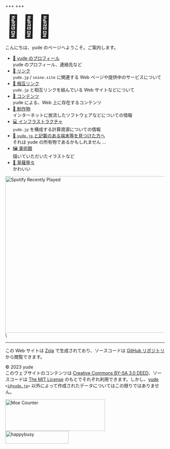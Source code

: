 +++
+++

<style>
    @keyframes rotate-egg {
        0% {
            transform: rotate(0deg);
        }
        100% {
            transform: rotate(360deg);
        }
    }
    .egg-animation {
        font-size: 500%;
        animation: rotate-egg 5s linear infinite;
        display: inline-block;
    }

    @keyframes move-eggs {
        0% {
            transform: translateX(0);
        }
        50% {
            transform: translateX(300px);
        }
        100% {
            transform: translateX(0);
        }
    }
    .egg-animations {
        display: inline-block;
        animation: move-eggs 5s linear infinite;
    }
</style>

<div class="egg-animations">
    <span class="egg-animation">🥚</span>
    <span class="egg-animation">🐣</span>
    <span class="egg-animation">🍳</span>
</div>

こんにちは、yude のページへようこそ。ご案内します。

- [👤 yude のプロフィール](/profile)\
    yude のプロフィール、連絡先など
- [🔗 リンク](/links)\
    `yude.jp` / `soine.site` に関連する Web ページや提供中のサービスについて
- [💓 相互リンク](/mutual-links)\
    `yude.jp` と相互リンクを結んでいる Web サイトなどについて
- [📓 コンテンツ](/contents)\
    yude による、Web 上に存在するコンテンツ
- [💽 制作物](/works)\
    インターネットに放流したソフトウェアなどについての情報
- [💻 インフラストラクチャ](/infra)\
    `yude.jp` を構成する計算資源についての情報
- [🔖 `yude.jp` と記載のある端末等を見つけた方へ](/found)\
    それは yude の所有物であるかもしれません ...
- [🖼️ 美術館](/museum)\
    描いていただいたイラストなど
- [🎵 草薙寧々](https://pjsekai.sega.jp/character/unite04/nene/index.html)\
    かわいい

<img alt="Spotify Recently Played" src="https://spotify-recently-played-readme.vercel.app/api?user=yude1119&width=400" width="563" height="495" >\

---

この Web サイトは [Zola](https://www.getzola.org/) で生成されており、ソースコードは [GitHub リポジトリ](https://github.com/yudejp/yude.jp) から閲覧できます。

&copy; 2023 yude<br>
このウェブサイトのコンテンツは [Creative Commons BY-SA 3.0 DEED](https://creativecommons.org/licenses/by-sa/3.0/deed.ja)、ソースコードは [The MIT License](https://opensource.org/license/mit/) のもとでそれぞれ利用できます。しかし、[yude](https://www.yude.jp) <code><span><</span>i@yude.jp<span>></span></code> 以外によって作成されたデータについてはこの限りではありません。

<img alt="Moe Counter" src="https://moe-counter.yude.jp/get/@:yude" width="315" height="100" >
<img alt="happybusy" src="/images/busy_banner.webp" width="200" height="40" >
